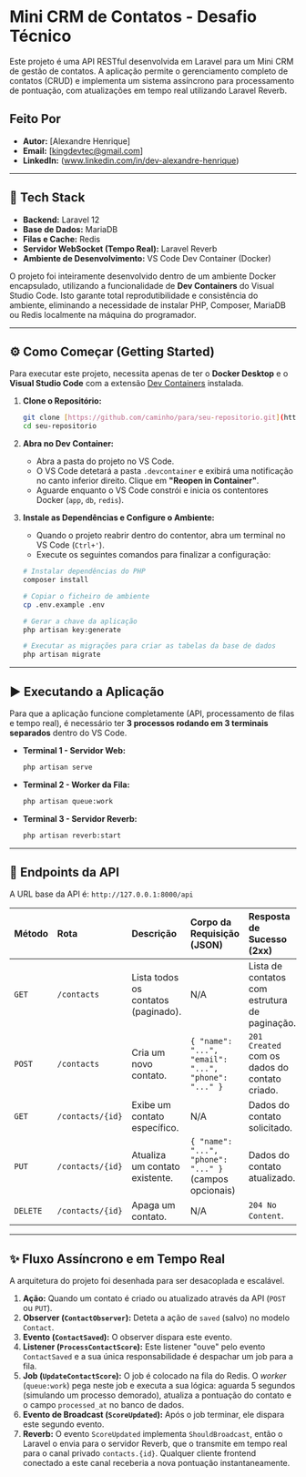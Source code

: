 # Mini CRM de Contatos - Desafio Técnico

Este projeto é uma API RESTful desenvolvida em Laravel para um Mini CRM de gestão de contatos. A aplicação permite o gerenciamento completo de contatos (CRUD) e implementa um sistema assíncrono para processamento de pontuação, com atualizações em tempo real utilizando Laravel Reverb.

## Feito Por

* **Autor:** [Alexandre Henrique]
* **Email:** [kingdevtec@gmail.com]
* **LinkedIn:** (www.linkedin.com/in/dev-alexandre-henrique)
---

## 🚀 Tech Stack

* **Backend:** Laravel 12
* **Base de Dados:** MariaDB
* **Filas e Cache:** Redis
* **Servidor WebSocket (Tempo Real):** Laravel Reverb
* **Ambiente de Desenvolvimento:** VS Code Dev Container (Docker)

O projeto foi inteiramente desenvolvido dentro de um ambiente Docker encapsulado, utilizando a funcionalidade de **Dev Containers** do Visual Studio Code. Isto garante total reprodutibilidade e consistência do ambiente, eliminando a necessidade de instalar PHP, Composer, MariaDB ou Redis localmente na máquina do programador.

---

## ⚙️ Como Começar (Getting Started)

Para executar este projeto, necessita apenas de ter o **Docker Desktop** e o **Visual Studio Code** com a extensão [Dev Containers](https://marketplace.visualstudio.com/items?itemName=ms-vscode-remote.remote-containers) instalada.

1.  **Clone o Repositório:**
    ```bash
    git clone [https://github.com/caminho/para/seu-repositorio.git](https://github.com/caminho/para/seu-repositorio.git)
    cd seu-repositorio
    ```

2.  **Abra no Dev Container:**
    * Abra a pasta do projeto no VS Code.
    * O VS Code detetará a pasta `.devcontainer` e exibirá uma notificação no canto inferior direito. Clique em **"Reopen in Container"**.
    * Aguarde enquanto o VS Code constrói e inicia os contentores Docker (`app`, `db`, `redis`).

3.  **Instale as Dependências e Configure o Ambiente:**
    * Quando o projeto reabrir dentro do contentor, abra um terminal no VS Code (`Ctrl+'`).
    * Execute os seguintes comandos para finalizar a configuração:

    ```bash
    # Instalar dependências do PHP
    composer install

    # Copiar o ficheiro de ambiente
    cp .env.example .env

    # Gerar a chave da aplicação
    php artisan key:generate

    # Executar as migrações para criar as tabelas da base de dados
    php artisan migrate
    ```

---

## ▶️ Executando a Aplicação

Para que a aplicação funcione completamente (API, processamento de filas e tempo real), é necessário ter **3 processos rodando em 3 terminais separados** dentro do VS Code.

* **Terminal 1 - Servidor Web:**
    ```bash
    php artisan serve
    ```

* **Terminal 2 - Worker da Fila:**
    ```bash
    php artisan queue:work
    ```

* **Terminal 3 - Servidor Reverb:**
    ```bash
    php artisan reverb:start
    ```

---

## 📡 Endpoints da API

A URL base da API é: `http://127.0.0.1:8000/api`

| Método | Rota                     | Descrição                                 | Corpo da Requisição (JSON)                      | Resposta de Sucesso (2xx)                            |
| :----- | :----------------------- | :---------------------------------------- | :---------------------------------------------- | :--------------------------------------------------- |
| `GET`  | `/contacts`              | Lista todos os contatos (paginado).       | N/A                                             | Lista de contatos com estrutura de paginação.        |
| `POST` | `/contacts`              | Cria um novo contato.                     | `{ "name": "...", "email": "...", "phone": "..." }` | `201 Created` com os dados do contato criado.        |
| `GET`  | `/contacts/{id}`         | Exibe um contato específico.              | N/A                                             | Dados do contato solicitado.                         |
| `PUT`  | `/contacts/{id}`         | Atualiza um contato existente.            | `{ "name": "...", "phone": "..." }` (campos opcionais) | Dados do contato atualizado.                         |
| `DELETE`| `/contacts/{id}`         | Apaga um contato.                         | N/A                                             | `204 No Content`.                                    |

---

## ✨ Fluxo Assíncrono e em Tempo Real

A arquitetura do projeto foi desenhada para ser desacoplada e escalável.

1.  **Ação:** Quando um contato é criado ou atualizado através da API (`POST` ou `PUT`).
2.  **Observer (`ContactObserver`):** Deteta a ação de `saved` (salvo) no modelo `Contact`.
3.  **Evento (`ContactSaved`):** O observer dispara este evento.
4.  **Listener (`ProcessContactScore`):** Este listener "ouve" pelo evento `ContactSaved` e a sua única responsabilidade é despachar um job para a fila.
5.  **Job (`UpdateContactScore`):** O job é colocado na fila do Redis. O *worker* (`queue:work`) pega neste job e executa a sua lógica: aguarda 5 segundos (simulando um processo demorado), atualiza a pontuação do contato e o campo `processed_at` no banco de dados.
6.  **Evento de Broadcast (`ScoreUpdated`):** Após o job terminar, ele dispara este segundo evento.
7.  **Reverb:** O evento `ScoreUpdated` implementa `ShouldBroadcast`, então o Laravel o envia para o servidor Reverb, que o transmite em tempo real para o canal privado `contacts.{id}`. Qualquer cliente frontend conectado a este canal receberia a nova pontuação instantaneamente.

```
